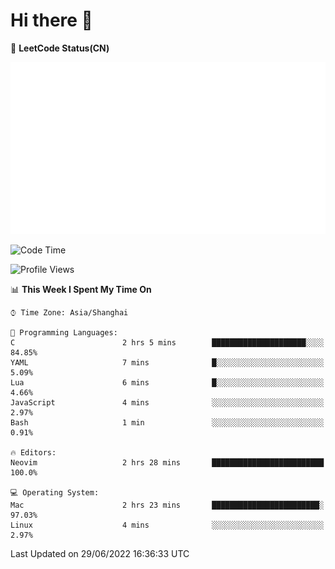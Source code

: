 # Hi there 👋

📝 **LeetCode Status(CN)**

![wsmbsbbz's LeetCode status](https://github.com/wsmbsbbz/wsmbsbbz/blob/main/status.svg)

<!--
**wsmbsbbz/wsmbsbbz** is a ✨ _special_ ✨ repository because its `README.md` (this file) appears on your GitHub profile.

Here are some ideas to get you started:

- 🔭 I’m currently working on ...
- 🌱 I’m currently learning ...
- 👯 I’m looking to collaborate on ...
- 🤔 I’m looking for help with ...
- 💬 Ask me about ...
- 📫 How to reach me: ...
- 😄 Pronouns: ...
- ⚡ Fun fact: ...
-->
<!--START_SECTION:waka-->
![Code Time](http://img.shields.io/badge/Code%20Time-0%20secs-blue)

![Profile Views](http://img.shields.io/badge/Profile%20Views-0-blue)

📊 **This Week I Spent My Time On** 

```text
⌚︎ Time Zone: Asia/Shanghai

💬 Programming Languages: 
C                        2 hrs 5 mins        █████████████████████░░░░   84.85% 
YAML                     7 mins              █░░░░░░░░░░░░░░░░░░░░░░░░   5.09% 
Lua                      6 mins              █░░░░░░░░░░░░░░░░░░░░░░░░   4.66% 
JavaScript               4 mins              ░░░░░░░░░░░░░░░░░░░░░░░░░   2.97% 
Bash                     1 min               ░░░░░░░░░░░░░░░░░░░░░░░░░   0.91%

🔥 Editors: 
Neovim                   2 hrs 28 mins       █████████████████████████   100.0%

💻 Operating System: 
Mac                      2 hrs 23 mins       ████████████████████████░   97.03% 
Linux                    4 mins              ░░░░░░░░░░░░░░░░░░░░░░░░░   2.97%

```


 Last Updated on 29/06/2022 16:36:33 UTC
<!--END_SECTION:waka-->
